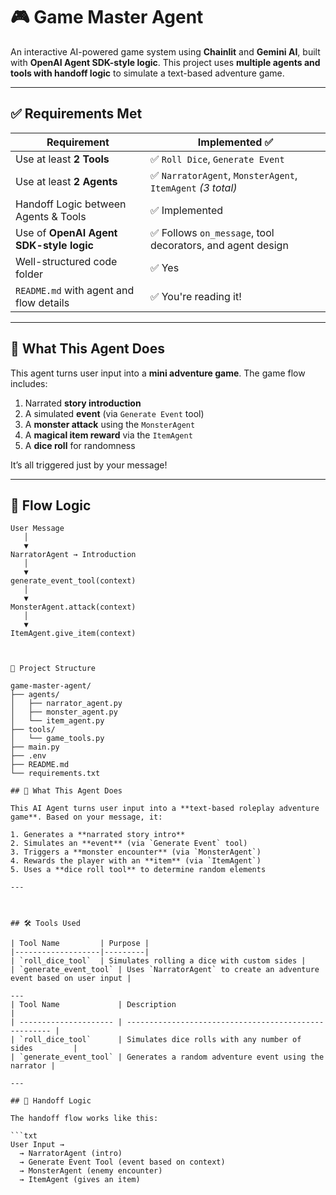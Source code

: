
# 🎮 Game Master Agent

An interactive AI-powered game system using **Chainlit** and **Gemini AI**, built with **OpenAI Agent SDK-style logic**. This project uses **multiple agents and tools with handoff logic** to simulate a text-based adventure game.

---

## ✅ Requirements Met

| Requirement                              | Implemented ✅ |
|------------------------------------------|----------------|
| Use at least **2 Tools**                 | ✅ `Roll Dice`, `Generate Event` |
| Use at least **2 Agents**                | ✅ `NarratorAgent`, `MonsterAgent`, `ItemAgent` *(3 total)* |
| Handoff Logic between Agents & Tools     | ✅ Implemented |
| Use of **OpenAI Agent SDK-style logic**  | ✅ Follows `on_message`, tool decorators, and agent design |
| Well-structured code folder              | ✅ Yes |
| `README.md` with agent and flow details  | ✅ You're reading it! |

---

## 🧠 What This Agent Does

This agent turns user input into a **mini adventure game**. The game flow includes:

1. Narrated **story introduction**
2. A simulated **event** (via `Generate Event` tool)
3. A **monster attack** using the `MonsterAgent`
4. A **magical item reward** via the `ItemAgent`
5. A **dice roll** for randomness

It’s all triggered just by your message!

---

## 🔁 Flow Logic

```text
User Message
   │
   ▼
NarratorAgent → Introduction
   │
   ▼
generate_event_tool(context)
   │
   ▼
MonsterAgent.attack(context)
   │
   ▼
ItemAgent.give_item(context)



📁 Project Structure

game-master-agent/
├── agents/
│   ├── narrator_agent.py
│   ├── monster_agent.py
│   └── item_agent.py
├── tools/
│   └── game_tools.py
├── main.py
├── .env
├── README.md
└── requirements.txt

## 🧠 What This Agent Does

This AI Agent turns user input into a **text-based roleplay adventure game**. Based on your message, it:

1. Generates a **narrated story intro**
2. Simulates an **event** (via `Generate Event` tool)
3. Triggers a **monster encounter** (via `MonsterAgent`)
4. Rewards the player with an **item** (via `ItemAgent`)
5. Uses a **dice roll tool** to determine random elements

---



## 🛠️ Tools Used

| Tool Name         | Purpose |
|-------------------|---------|
| `roll_dice_tool`  | Simulates rolling a dice with custom sides |
| `generate_event_tool` | Uses `NarratorAgent` to create an adventure event based on user input |

---
| Tool Name             | Description                                           |
| --------------------- | ----------------------------------------------------- |
| `roll_dice_tool`      | Simulates dice rolls with any number of sides         |
| `generate_event_tool` | Generates a random adventure event using the narrator |

---

## 🔁 Handoff Logic

The handoff flow works like this:

```txt
User Input →
  → NarratorAgent (intro)
  → Generate Event Tool (event based on context)
  → MonsterAgent (enemy encounter)
  → ItemAgent (gives an item)


